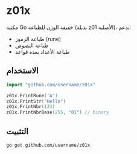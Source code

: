 # z01x

مكتبة Go خفيفة الوزن للطباعة (بديلة z01 الأصلية)، تدعم:
- طباعة الرموز (rune)
- طباعة النصوص
- طباعة الأعداد بعدة قواعد

## الاستخدام

```go
import "github.com/username/z01x"

z01x.PrintRune('A')
z01x.PrintStr("Hello")
z01x.PrintNbr(123)
z01x.PrintNbrBase(255, "01") // binary
```

## التثبيت

```bash
go get github.com/username/z01x
```
